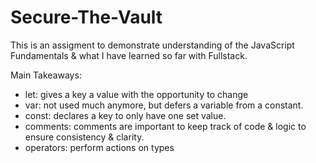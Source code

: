 # Secure-The-Vault
This is an assigment to demonstrate understanding of the JavaScript Fundamentals & what I have learned so far with Fullstack.

Main Takeaways:
- let: gives a key a value with the opportunity to change
- var: not used much anymore, but defers a variable from a constant.
- const: declares a key to only have one set value.
- comments: comments are important to keep track of code & logic to ensure consistency & clarity.
- operators: perform actions on types